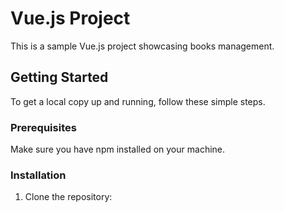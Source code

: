 # Vue.js Project

This is a sample Vue.js project showcasing books management.

## Getting Started

To get a local copy up and running, follow these simple steps.

### Prerequisites

Make sure you have npm installed on your machine.

### Installation

1. Clone the repository:

